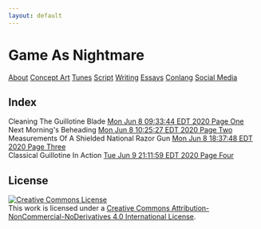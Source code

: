 ```yaml
---
layout: default
---
```

# Game As Nightmare

[About](https://lwflouisa.github.io/uploadedfairyalt/about.html) [Concept Art](https://lwflouisa.github.io/uploadedfairyalt/conceptart.html) [Tunes](https://lwflouisa.github.io/uploadedfairyalt/tunes.html) [Script](https://lwflouisa.github.io/uploadedfairyalt/script_index.html) [Writing](https://www.pixiv.net/en/users/22919066) [Essays](https://lwflouisa.github.io/uploadedfairyalt/essays.md) [Conlang](https://personaljournal.ca/hafestra-conlang/) [Social Media](https://lwflouisa.github.io/uploadedfairyalt/social.html)

## Index

Cleaning The Guillotine Blade [Mon Jun  8 09:33:44 EDT 2020 Page One](https://lwflouisa.github.io/uploadedfairyalt/page_html/page1.html)<br />
Next Morning's Beheading [Mon Jun  8 10:25:27 EDT 2020 Page Two](https://lwflouisa.github.io/uploadedfairyalt/page_html/page2.html)<br />
Measurements Of A Shielded National Razor Gun [Mon Jun  8 18:37:48 EDT 2020 Page Three](https://lwflouisa.github.io/uploadedfairyalt/page_html/page3.html)<br />
Classical Guillotine In Action [Tue Jun  9 21:11:59 EDT 2020 Page Four](https://lwflouisa.github.io/uploadedfairyalt/page_html/page3.html)

## License
<a rel="license" href="http://creativecommons.org/licenses/by-nc-nd/4.0/"><img alt="Creative Commons License" style="border-width:0" src="https://i.creativecommons.org/l/by-nc-nd/4.0/80x15.png" /></a><br />This work is licensed under a <a rel="license" href="http://creativecommons.org/licenses/by-nc-nd/4.0/">Creative Commons Attribution-NonCommercial-NoDerivatives 4.0 International License</a>.
